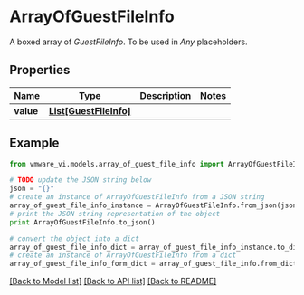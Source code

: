 # ArrayOfGuestFileInfo

A boxed array of *GuestFileInfo*. To be used in *Any* placeholders. 

## Properties
Name | Type | Description | Notes
------------ | ------------- | ------------- | -------------
**value** | [**List[GuestFileInfo]**](GuestFileInfo.md) |  | 

## Example

```python
from vmware_vi.models.array_of_guest_file_info import ArrayOfGuestFileInfo

# TODO update the JSON string below
json = "{}"
# create an instance of ArrayOfGuestFileInfo from a JSON string
array_of_guest_file_info_instance = ArrayOfGuestFileInfo.from_json(json)
# print the JSON string representation of the object
print ArrayOfGuestFileInfo.to_json()

# convert the object into a dict
array_of_guest_file_info_dict = array_of_guest_file_info_instance.to_dict()
# create an instance of ArrayOfGuestFileInfo from a dict
array_of_guest_file_info_form_dict = array_of_guest_file_info.from_dict(array_of_guest_file_info_dict)
```
[[Back to Model list]](../README.md#documentation-for-models) [[Back to API list]](../README.md#documentation-for-api-endpoints) [[Back to README]](../README.md)


